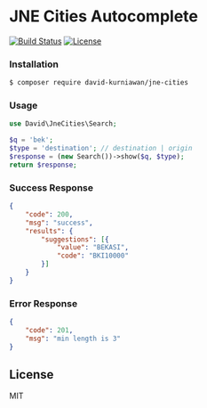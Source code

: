 # JNE Cities Autocomplete

[![Build Status](https://travis-ci.org/David-Kurniawan/jne-cities.svg?style=flat-square)](https://travis-ci.org/David-Kurniawan/jne-cities)
[![License](http://img.shields.io/:license-mit-blue.svg?style=flat-square)](http://doge.mit-license.org)

### Installation

```sh
$ composer require david-kurniawan/jne-cities
```

### Usage

```php
use David\JneCities\Search;

$q = 'bek';
$type = 'destination'; // destination | origin
$response = (new Search())->show($q, $type);
return $response;
```

### Success Response
```json
{
	"code": 200,
	"msg": "success",
	"results": {
		"suggestions": [{
			"value": "BEKASI",
			"code": "BKI10000"
		}]
	}
}
```

### Error Response
```json
{
	"code": 201,
	"msg": "min length is 3"
}
```

License
----

MIT
